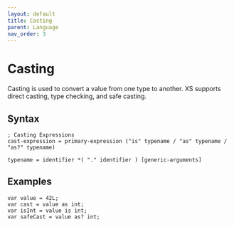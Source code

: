 ```yaml
---
layout: default
title: Casting
parent: Language
nav_order: 3
---
```


# Casting

Casting is used to convert a value from one type to another. XS supports direct casting, type checking, and safe casting.

## Syntax

```abnf
; Casting Expressions
cast-expression = primary-expression ("is" typename / "as" typename / "as?" typename)

typename = identifier *( "." identifier ) [generic-arguments]
```

## Examples

```xs
var value = 42L;
var cast = value as int;
var isInt = value is int;
var safeCast = value as? int;
```

